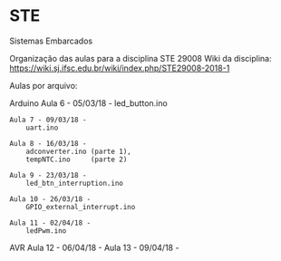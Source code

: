 # STE
Sistemas Embarcados

Organização das aulas para a disciplina STE 29008
Wiki da disciplina: https://wiki.sj.ifsc.edu.br/wiki/index.php/STE29008-2018-1

Aulas por arquivo:

  Arduino
    Aula 6 - 05/03/18 - 
        led_button.ino

    Aula 7 - 09/03/18 - 
        uart.ino

    Aula 8 - 16/03/18 - 
        adconverter.ino (parte 1), 
        tempNTC.ino     (parte 2)

    Aula 9 - 23/03/18 - 
        led_btn_interruption.ino

    Aula 10 - 26/03/18 - 
        GPIO_external_interrupt.ino

    Aula 11 - 02/04/18 - 
        ledPwm.ino

  AVR
    Aula 12 - 06/04/18 - 
    Aula 13 - 09/04/18 - 
